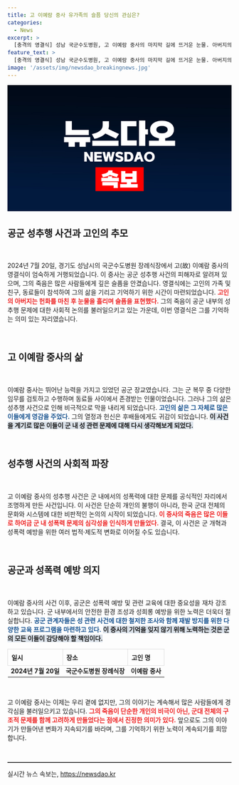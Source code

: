 ```yaml
---
title: 고 이예람 중사 유가족의 슬픔 당신의 관심은?
categories:
  - News
excerpt: >
  [충격의 영결식] 성남 국군수도병원, 고 이예람 중사의 마지막 길에 뜨거운 눈물. 아버지의 헌화와 함께한 슬픈 이별, 성추행 피해를 기억하라!
feature_text: >
  [충격의 영결식] 성남 국군수도병원, 고 이예람 중사의 마지막 길에 뜨거운 눈물. 아버지의 헌화와 함께한 슬픈 이별, 성추행 피해를 기억하라!
image: '/assets/img/newsdao_breakingnews.jpg'
---
```


<p><img src="/assets/img/newsdao_breakingnews.jpg" alt="ontimetimes 속보" /></p>

<h2 data-ke-size="size26">공군 성추행 사건과 고인의 추모</h2>

<p data-ke-size="size16">&nbsp;</p>

<p data-ke-size="size16">2024년 7월 20일, 경기도 성남시의 국군수도병원 장례식장에서 고(故) 이예람 중사의 영결식이 엄숙하게 거행되었습니다. 이 중사는 공군 성추행 사건의 피해자로 알려져 있으며, 그의 죽음은 많은 사람들에게 깊은 슬픔을 안겼습니다. 영결식에는 고인의 가족 및 친구, 동료들이 참석하여 그의 삶을 기리고 기억하기 위한 시간이 마련되었습니다. <b><span style="color: #ee2323;">고인의 아버지는 헌화를 마친 후 눈물을 흘리며 슬픔을 표현했다.</span></b> 그의 죽음이 공군 내부의 성추행 문제에 대한 사회적 논의를 불러일으키고 있는 가운데, 이번 영결식은 그를 기억하는 의미 있는 자리였습니다.</p>

<p data-ke-size="size16">&nbsp;</p>

<h2 data-ke-size="size26">고 이예람 중사의 삶</h2>

<p data-ke-size="size16">&nbsp;</p>

<p data-ke-size="size16">이예람 중사는 뛰어난 능력을 가지고 있었던 공군 장교였습니다. 그는 군 복무 중 다양한 임무를 검토하고 수행하며 동료들 사이에서 존경받는 인물이었습니다. 그러나 그의 삶은 성추행 사건으로 인해 비극적으로 막을 내리게 되었습니다. <b><span style="color: #1a5490;">고인의 삶은 그 자체로 많은 이들에게 영감을 주었다.</span></b> 그의 열정과 헌신은 후배들에게도 귀감이 되었습니다. <b><span style="background-color: #21538527;">이 사건을 계기로 많은 이들이 군 내 성 관련 문제에 대해 다시 생각해보게 되었다.</span></b></p>

<p data-ke-size="size16">&nbsp;</p>

<h2 data-ke-size="size26">성추행 사건의 사회적 파장</h2>

<p data-ke-size="size16">&nbsp;</p>

<p data-ke-size="size16">고 이예람 중사의 성추행 사건은 군 내에서의 성폭력에 대한 문제를 공식적인 자리에서 조명하게 만든 사건입니다. 이 사건은 단순히 개인의 불행이 아니라, 한국 군대 전체의 문화와 시스템에 대한 비판적인 논의의 시작이 되었습니다. <b><span style="color: #ee2323;">이 중사의 죽음은 많은 이들로 하여금 군 내 성폭력 문제의 심각성을 인식하게 만들었다.</span></b> 결국, 이 사건은 군 개혁과 성폭력 예방을 위한 여러 법적·제도적 변화로 이어질 수도 있습니다.</p>

<p data-ke-size="size16">&nbsp;</p>

<h2 data-ke-size="size26">공군과 성폭력 예방 의지</h2>

<p data-ke-size="size16">&nbsp;</p>

<p data-ke-size="size16">이예람 중사의 사건 이후, 공군은 성폭력 예방 및 관련 교육에 대한 중요성을 재차 강조하고 있습니다. 군 내부에서의 안전한 환경 조성과 성희롱 예방을 위한 노력은 더욱더 절실합니다. <b><span style="color: #1a5490;">공군 관계자들은 성 관련 사건에 대한 철저한 조사와 함께 재발 방지를 위한 다양한 교육 프로그램을 마련하고 있다.</span></b> <b><span style="background-color: #21538527;">이 중사의 기억을 잊지 않기 위해 노력하는 것은 군의 모든 이들이 감당해야 할 책임이다.</span></b></p>

<table style="width:100%; border-collapse:collapse;">
  <tr>
    <th style="text-align: left; padding: 8px; border: 1px solid #dddddd;">일시</th>
    <th style="text-align: left; padding: 8px; border: 1px solid #dddddd;">장소</th>
    <th style="text-align: left; padding: 8px; border: 1px solid #dddddd;">고인 명</th>
  </tr>
  <tr>
    <td style="text-align: center; height: 17px;"><b>2024년 7월 20일</b></td>
    <td style="text-align: center; height: 17px;"><b>국군수도병원 장례식장</b></td>
    <td style="text-align: center; height: 17px;"><b>이예람 중사</b></td>
  </tr>
</table>

<p data-ke-size="size16">&nbsp;</p>

<p data-ke-size="size16">고 이예람 중사는 이제는 우리 곁에 없지만, 그의 이야기는 계속해서 많은 사람들에게 경각심을 불러일으키고 있습니다. <b><span style="color: #ee2323;">그의 죽음이 단순한 개인의 비극이 아닌, 군대 전체의 구조적 문제를 함께 고려하게 만들었다는 점에서 진정한 의미가 있다.</span></b> 앞으로도 그의 이야기가 만들어낸 변화가 지속되기를 바라며, 그를 기억하기 위한 노력이 계속되기를 희망합니다.</p>

<p data-ke-size="size16">&nbsp;</p>

<hr style="height:2px; border:none; background-color:#333;">

<p data-ke-size="size16"></p>
실시간 뉴스 속보는, <a href="https://newsdao.kr" rel="dofollow">https://newsdao.kr</a>


